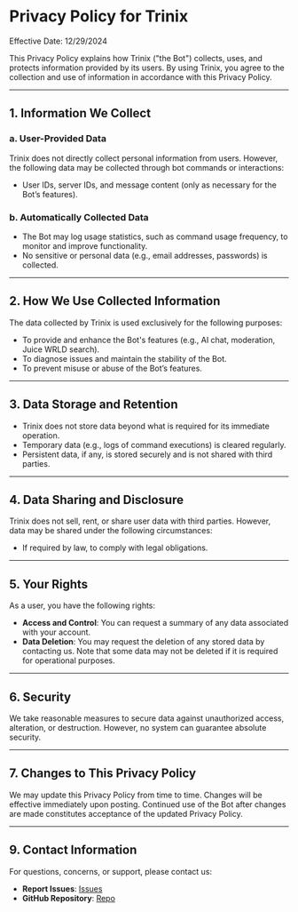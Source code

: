 # Privacy Policy for Trinix

Effective Date: 12/29/2024

This Privacy Policy explains how Trinix ("the Bot") collects, uses, and protects information provided by its users. By using Trinix, you agree to the collection and use of information in accordance with this Privacy Policy.

---

## 1. Information We Collect

### a. **User-Provided Data**
Trinix does not directly collect personal information from users. However, the following data may be collected through bot commands or interactions:
- User IDs, server IDs, and message content (only as necessary for the Bot’s features).

### b. **Automatically Collected Data**
- The Bot may log usage statistics, such as command usage frequency, to monitor and improve functionality.
- No sensitive or personal data (e.g., email addresses, passwords) is collected.

---

## 2. How We Use Collected Information
The data collected by Trinix is used exclusively for the following purposes:
- To provide and enhance the Bot's features (e.g., AI chat, moderation, Juice WRLD search).
- To diagnose issues and maintain the stability of the Bot.
- To prevent misuse or abuse of the Bot’s features.

---

## 3. Data Storage and Retention
- Trinix does not store data beyond what is required for its immediate operation.
- Temporary data (e.g., logs of command executions) is cleared regularly.
- Persistent data, if any, is stored securely and is not shared with third parties.

---

## 4. Data Sharing and Disclosure
Trinix does not sell, rent, or share user data with third parties. However, data may be shared under the following circumstances:
- If required by law, to comply with legal obligations.

---

## 5. Your Rights
As a user, you have the following rights:
- **Access and Control**: You can request a summary of any data associated with your account.
- **Data Deletion**: You may request the deletion of any stored data by contacting us. Note that some data may not be deleted if it is required for operational purposes.

---

## 6. Security
We take reasonable measures to secure data against unauthorized access, alteration, or destruction. However, no system can guarantee absolute security.

---

## 7. Changes to This Privacy Policy
We may update this Privacy Policy from time to time. Changes will be effective immediately upon posting. Continued use of the Bot after changes are made constitutes acceptance of the updated Privacy Policy.

---

## 9. Contact Information
For questions, concerns, or support, please contact us:
- **Report Issues**: [Issues](https://github.com/osthread/Trinix/issues)
- **GitHub Repository**: [Repo](https://github.com/osthread/Trinix)

